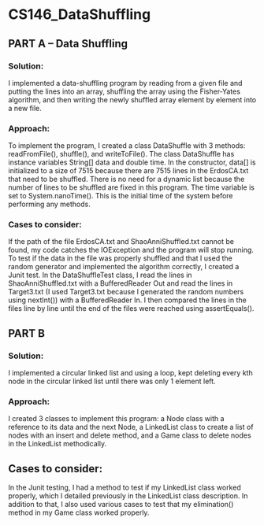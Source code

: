 # CS146_DataShuffling

## PART A – Data Shuffling

### Solution:

I implemented a data-shuffling program by reading from a given file and putting the lines into an array,
shuffling the array using the Fisher-Yates algorithm, and then writing the newly shuffled array element
by element into a new file.

### Approach:

To implement the program, I created a class DataShuffle with 3 methods: readFromFile(), shuffle(), and
writeToFile(). The class DataShuffle has instance variables String[] data and double time. In the
constructor, data[] is initialized to a size of 7515 because there are 7515 lines in the ErdosCA.txt that
need to be shuffled. There is no need for a dynamic list because the number of lines to be shuffled are
fixed in this program. The time variable is set to System.nanoTime(). This is the initial time of the system
before performing any methods.

### Cases to consider:

If the path of the file ErdosCA.txt and ShaoAnniShuffled.txt cannot be found, my code catches the
IOException and the program will stop running. To test if the data in the file was properly shuffled and
that I used the random generator and implemented the algorithm correctly, I created a Junit test. In the
DataShuffleTest class, I read the lines in ShaoAnniShuffled.txt with a BufferedReader Out and read the
lines in Target3.txt (I used Target3.txt because I generated the random numbers using nextInt()) with a
BufferedReader In. I then compared the lines in the files line by line until the end of the files were
reached using assertEquals().


## PART B

### Solution:

I implemented a circular linked list and using a loop, kept deleting every kth node in the circular linked
list until there was only 1 element left.

### Approach:

I created 3 classes to implement this program: a Node class with a reference to its data and the next
Node, a LinkedList class to create a list of nodes with an insert and delete method, and a Game class to
delete nodes in the LinkedList methodically.

## Cases to consider:

In the Junit testing, I had a method to test if my LinkedList class worked properly, which I detailed
previously in the LinkedList class description. In addition to that, I also used various cases to test that my
elimination() method in my Game class worked properly.
